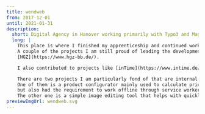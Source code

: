 ```yaml
---
title: wendweb
from: 2017-12-01
until: 2021-01-31
description:
  short: Digital Agency in Hanover working primarily with Typo3 and Magento
  long: |
    This place is where I finished my apprenticeship and continued working for a year after. My main role was frontend development on Typo3 projects. 
    A couple of the projects I am still proud of leading the development for are [Pflegenetz](https://www.pflegenetz-diakonie-hannover.de/), [LVN](https://www.landesverkehrswacht.de/) and 
    [HGZ](https://www.hgz-bb.de/).

    I also contributed to projects like [inTime](https://www.intime.de/) and [corny](https://www.corny.de/).

    There are two projects I am particularly fond of that are internal tools of the clients we worked with and therefore, can't show you unfortunately.
    One of them is a product configurator mainly used to calculate prices
    but also had the requirement to work offline through service workers, include authentication and manage roles.
    The other one is a simple image editing tool that helps with quickly creating CI-compliant social media postings.
previewImgUrl: wendweb.svg
---
```

